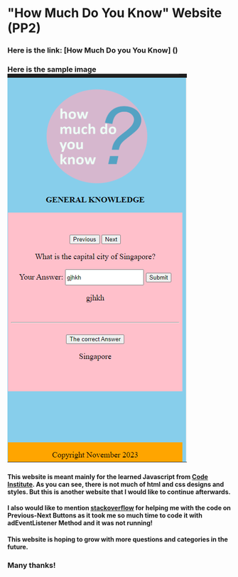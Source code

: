 # "How Much Do You Know" Website (PP2)

### Here is the link: [How Much Do you You Know] ()
### Here is the sample image ![](assets/images/howmuchdoyouknow.png)


#### This website is meant mainly for the learned Javascript from [Code Institute](https://codeinstitute.net). As you can see, there is not much of html and css designs and styles. But this is another website that I would like to continue afterwards.

#### I also would like to mention [stackoverflow](https://stackoverflow.com/questions/26944987/show-next-previous-item-of-an-array) for helping me with the code on Previous-Next Buttons as it took me so much time to code it with adEventListener Method and it was not running!

#### This website is hoping to grow with more questions and categories in the future.

### Many thanks!
